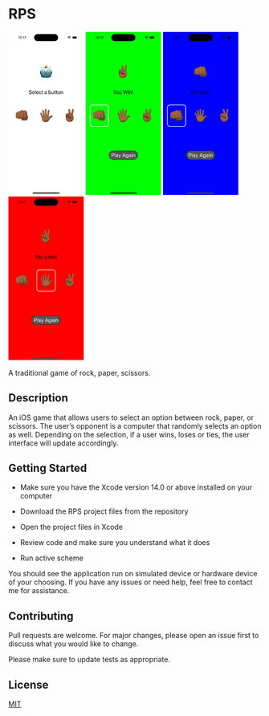 # RPS

<kbd><img width="150" src="./RPS/AppScreenshots/rps4.png"></kbd> <kbd><img width="150" src="./RPS/AppScreenshots/rps1.png"></kbd> <kbd><img width="150" src="./RPS/AppScreenshots/rps2.png"></kbd> <kbd><img width="150" src="./RPS/AppScreenshots/rps3.png"></kbd>

A traditional game of rock, paper, scissors.

## Description

An iOS game that allows users to select an option between rock, paper, or scissors. The user’s opponent is a computer that randomly selects an option as well. Depending on the selection, if a user wins, loses or ties, the user interface will update accordingly.

## Getting Started

- Make sure you have the Xcode version 14.0 or above installed on your computer

- Download the RPS project files from the repository

- Open the project files in Xcode

- Review code and make sure you understand what it does

- Run active scheme

You should see the application run on simulated device or hardware device of your choosing. If you have any issues or need help, feel free to contact me for assistance.



## Contributing

Pull requests are welcome. For major changes, please open an issue first
to discuss what you would like to change.

Please make sure to update tests as appropriate.

## License

[MIT](https://choosealicense.com/licenses/mit/)
